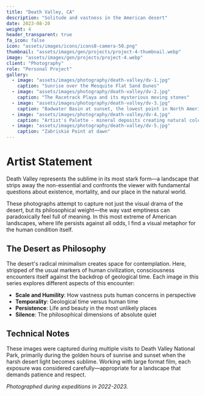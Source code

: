 ```yaml
---
title: "Death Valley, CA"
description: "Solitude and vastness in the American desert"
date: 2023-08-20
weight: 4
header_transparent: true
fa_icon: false
icon: "assets/images/icons/icons8-camera-50.png"
thumbnail: "assets/images/gen/projects/project-4-thumbnail.webp"
image: "assets/images/gen/projects/project-4.webp"
client: "Photography"
role: "Personal Project"
gallery:
  - image: "assets/images/photography/death-valley/dv-1.jpg"
    caption: "Sunrise over the Mesquite Flat Sand Dunes"
  - image: "assets/images/photography/death-valley/dv-2.jpg"
    caption: "The Racetrack Playa and its mysterious moving stones"
  - image: "assets/images/photography/death-valley/dv-3.jpg"
    caption: "Badwater Basin at sunset, the lowest point in North America"
  - image: "assets/images/photography/death-valley/dv-4.jpg"
    caption: "Artist's Palette - mineral deposits creating natural color"
  - image: "assets/images/photography/death-valley/dv-5.jpg"
    caption: "Zabriskie Point at dawn"
---
```


# Artist Statement

Death Valley represents the sublime in its most stark form—a landscape that strips away the non-essential and confronts the viewer with fundamental questions about existence, mortality, and our place in the natural world.

These photographs attempt to capture not just the visual drama of the desert, but its philosophical weight—the way vast emptiness can paradoxically feel full of meaning. In this most extreme of American landscapes, where life persists against all odds, I find a visual metaphor for the human condition itself.

## The Desert as Philosophy

The desert's radical minimalism creates space for contemplation. Here, stripped of the usual markers of human civilization, consciousness encounters itself against the backdrop of geological time. Each image in this series explores different aspects of this encounter:

- **Scale and Humility**: How vastness puts human concerns in perspective
- **Temporality**: Geological time versus human time
- **Persistence**: Life and beauty in the most unlikely places
- **Silence**: The philosophical dimensions of absolute quiet

## Technical Notes

These images were captured during multiple visits to Death Valley National Park, primarily during the golden hours of sunrise and sunset when the harsh desert light becomes sublime. Working with large format film, each exposure was considered carefully—appropriate for a landscape that demands patience and respect.

*Photographed during expeditions in 2022-2023.*
